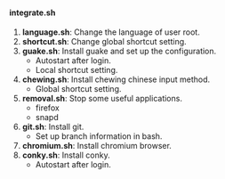 
#### integrate.sh

1. **language.sh**: Change the language of user root.
2. **shortcut.sh**: Change global shortcut setting.
3. **guake.sh**: Install guake and set up the configuration.
   - Autostart after login.
   - Local shortcut setting.
4. **chewing.sh**: Install chewing chinese input method.
   - Global shortcut setting.
5. **removal.sh**: Stop some useful applications.
   - firefox
   - snapd
6. **git.sh**: Install git.
   - Set up branch information in bash.
7. **chromium.sh**: Install chromium browser.
8. **conky.sh**: Install conky.
   - Autostart after login.
